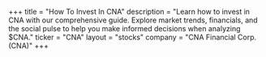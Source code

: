 +++
title = "How To Invest In CNA"
description = "Learn how to invest in CNA with our comprehensive guide. Explore market trends, financials, and the social pulse to help you make informed decisions when analyzing $CNA."
ticker = "CNA"
layout = "stocks"
company = "CNA Financial Corp. (CNA)"
+++


